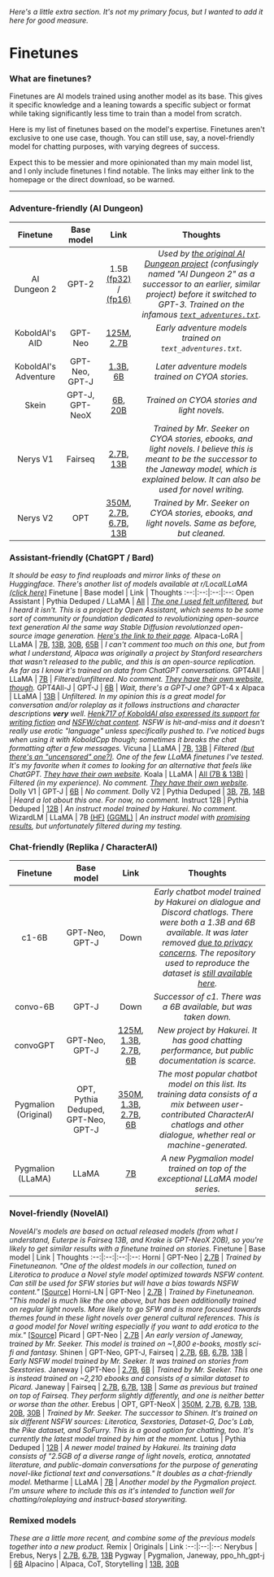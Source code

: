 _Here's a little extra section. It's not my primary focus, but I wanted to add it here for good measure._

# Finetunes

### What are finetunes?

Finetunes are AI models trained using another model as its base. This gives it specific knowledge and a leaning towards a specific subject or format while taking significantly less time to train than a model from scratch.

Here is my list of finetunes based on the model's expertise. Finetunes aren't exclusive to one use case, though. You can still use, say, a novel-friendly model for chatting purposes, with varying degrees of success.

Expect this to be messier and more opinionated than my main model list, and I only include finetunes I find notable. The links may either link to the homepage or the direct download, so be warned.

***

### Adventure-friendly (AI Dungeon)
Finetune | Base model | Link | Thoughts
:--:|:--:|:--:|:--:
AI Dungeon 2 | GPT-2 | 1.5B [(fp32)](https://web.archive.org/web/20211120061227/https://storage.henk.tech/KoboldAI/model_v5_pytorch.zip) / [(fp16)](https://web.archive.org/web/20211120061148/https://storage.henk.tech/KoboldAI/aid-16bit.zip) | _Used by [the original AI Dungeon project](https://github.com/Latitude-Archives/AIDungeon) (confusingly named "AI Dungeon 2" as a successor to an earlier, similar project) before it switched to GPT-3. Trained on the infamous [`text_adventures.txt`](https://gitgud.io/AuroraPurgatio/aurorapurgatio)._
KoboldAI's AID | GPT-Neo | [125M](https://huggingface.co/Merry/AID-Neo-125M), [2.7B](https://huggingface.co/KoboldAI/GPT-Neo-2.7B-AID) | _Early adventure models trained on `text_adventures.txt`._
KoboldAI's Adventure | GPT-Neo, GPT-J | [1.3B](https://huggingface.co/KoboldAI/GPT-Neo-1.3B-Adventure), [6B](https://huggingface.co/KoboldAI/GPT-J-6B-Adventure) | _Later adventure models trained on CYOA stories._
Skein | GPT-J, GPT-NeoX | [6B](https://huggingface.co/KoboldAI/GPT-J-6B-Skein), [20B](https://huggingface.co/KoboldAI/GPT-NeoX-20B-Skein) | _Trained on CYOA stories and light novels._
Nerys V1 | Fairseq | [2.7B](https://huggingface.co/KoboldAI/fairseq-dense-2.7B-Nerys), [13B](https://huggingface.co/KoboldAI/fairseq-dense-13B-Nerys) | _Trained by Mr. Seeker on CYOA stories, ebooks, and light novels. I believe this is meant to be the successor to the Janeway model, which is explained below. It can also be used for novel writing._
Nerys V2 | OPT | [350M](https://huggingface.co/KoboldAI/OPT-350M-Nerys-v2), [2.7B](https://huggingface.co/KoboldAI/OPT-2.7B-Nerys-v2), [6.7B](https://huggingface.co/KoboldAI/OPT-6B-nerys-v2), [13B](https://huggingface.co/KoboldAI/OPT-13B-Nerys-v2) | _Trained by Mr. Seeker on CYOA stories, ebooks, and light novels. Same as before, but cleaned._

### Assistant-friendly (ChatGPT / Bard)
*It should be easy to find reuploads and mirror links of these on Huggingface. There's another list of models available at r/LocalLLaMA [(click here)](https://old.reddit.com/r/LocalLLaMA/wiki/models#wiki_current_best_choices)*
Finetune | Base model | Link | Thoughts
:--:|:--:|:--:|:--:
Open Assistant | Pythia Deduped / LLaMA | [All](https://huggingface.co/OpenAssistant) | _[The one I used felt unfiltered](https://huggingface.co/Black-Engineer/llama-13b-pretrained-sft-do2-ggml-q4), but I heard it isn't. This is a project by Open Assistant, which seems to be some sort of community or foundation dedicated to revolutionizing open-source text generation AI the same way Stable Diffusion revolutionzed open-source image generation. [Here's the link to their page](https://open-assistant.io/)._
Alpaca-LoRA | LLaMA | [7B](https://huggingface.co/chansung/gpt4-alpaca-lora-7b), [13B](https://huggingface.co/chansung/gpt4-alpaca-lora-13b), [30B](https://huggingface.co/chansung/gpt4-alpaca-lora-30b), [65B](https://huggingface.co/chansung/alpaca-lora-65b) | _I can't comment too much on this one, but from what I understand, Alpaca was originally a project by Stanford researchers that wasn't released to the public, and this is an open-source replication. As far as I know it's trained on data from ChatGPT conversations._
GPT4All | LLaMA | [7B](https://github.com/nomic-ai/gpt4all#original-gpt4all-model-based-on-gpl-licensed-llama) | _Filtered/unfiltered. No comment. [They have their own website, though](https://gpt4all.io/index.html)._
GPT4All-J | GPT-J | [6B](https://github.com/nomic-ai/gpt4all#gpt4all-j-an-apache-2-licensed-gpt4all-model) | _Wait, there's a GPT-J one?_
GPT-4 x Alpaca | LLaMA | [13B](https://huggingface.co/chavinlo/gpt4-x-alpaca) | _Unfiltered. In my opinion this is a great model for conversation and/or roleplay as it follows instructions and character descriptions **very** well. [Henk717 of KoboldAI also expressed its support for writing fiction](https://old.reddit.com/r/LocalLLaMA/comments/12lksqo/ai_showdown_gpt4xalpaca_vs_vicuna_gpt4_as_the/jg7imd3/) and [NSFW/chat content](https://cdn.discordapp.com/attachments/1092245228028706867/1097350145546387456/Screenshot_2023-04-16_19-37-32.png). NSFW is hit-and-miss and it doesn't really use erotic "language" unless specifically pushed to. I've noticed bugs when using it with KoboldCpp though; sometimes it breaks the chat formatting after a few messages._
Vicuna | LLaMA | [7B](https://huggingface.co/lmsys/vicuna-7b-delta-v1.1), [13B](https://huggingface.co/lmsys/vicuna-13b-delta-v1.1) | _Filtered [(but there's an "uncensored" one?)](https://huggingface.co/eachadea/ggml-vicuna-7b-1.1/tree/main). One of the few LLaMA finetunes I've tested. It's my favorite when it comes to looking for an alternative that *feels* like ChatGPT. [They have their own website](https://vicuna.lmsys.org/)._
Koala | LLaMA | [All (7B & 13B)](https://huggingface.co/young-geng/koala/tree/main) | _Filtered (in my experience). No comment. [They have their own website](https://bair.berkeley.edu/blog/2023/04/03/koala/)._
Dolly V1 | GPT-J | [6B](https://huggingface.co/databricks/dolly-v1-6b) | _No comment._
Dolly V2 | Pythia Deduped | [3B](https://huggingface.co/databricks/dolly-v2-3b), [7B](https://huggingface.co/databricks/dolly-v2-7b), [14B](https://huggingface.co/databricks/dolly-v2-12b) | _Heard a lot about this one. For now, no comment._
Instruct 12B | Pythia Deduped | [12B](https://huggingface.co/hakurei/instruct-12b) | _An instruct model trained by Hakurei. No comment._
WizardLM | LLaMA | 7B [(HF)](https://huggingface.co/TheBloke/wizardLM-7B-HF) [(GGML)](https://huggingface.co/TheBloke/wizardLM-7B-GGML) | _An instruct model with [promising results](https://old.reddit.com/r/LocalLLaMA/comments/12z9znh/new_7b_llama_model_wizardlm_now_available/), but unfortunately filtered during my testing._

### Chat-friendly (Replika / CharacterAI)
Finetune | Base model | Link | Thoughts
:--:|:--:|:--:|:--:
c1-6B | GPT-Neo, GPT-J | Down | _Early chatbot model trained by Hakurei on dialogue and Discord chatlogs. There were both a 1.3B and 6B available. It was later removed [due to privacy concerns](https://cdn.discordapp.com/attachments/1092245228028706867/1096634323718914068/Screenshot_2023-04-14_20-12-52.png). The repository used to reproduce the dataset is [still available here](https://github.com/peng-kevin/convo-dataset)._
convo-6B | GPT-J | Down | _Successor of c1. There was a 6B available, but was taken down._
convoGPT | GPT-Neo, GPT-J | [125M](https://huggingface.co/hakurei/convogpt-staging/tree/main/125m-uft), [1.3B](https://huggingface.co/hakurei/convogpt-staging/tree/main/1.3b-uft), [2.7B](https://huggingface.co/hakurei/convogpt-staging/tree/main/2.7b-uft), [6B](https://huggingface.co/hakurei/convogpt-staging/tree/main/6b-uft) | _New project by Hakurei. It has good chatting performance, but public documentation is scarce._
Pygmalion (Original) | OPT, Pythia Deduped, GPT-Neo, GPT-J | [350M](https://huggingface.co/PygmalionAI/pygmalion-350m), [1.3B](https://huggingface.co/PygmalionAI/pygmalion-1.3b), [2.7B](https://huggingface.co/PygmalionAI/pygmalion-2.7b), [6B](https://huggingface.co/PygmalionAI/pygmalion-6b) | _The most popular chatbot model on this list. Its training data consists of a mix between user-contributed CharacterAI chatlogs and other dialogue, whether real or machine-generated._
Pygmalion (LLaMA) | LLaMA | [7B](https://huggingface.co/Neko-Institute-of-Science/pygmalion-7b) | _A new Pygmalion model trained on top of the exceptional LLaMA model series._

### Novel-friendly (NovelAI)
_NovelAI's models are based on actual released models (from what I understand, Euterpe is Fairseq 13B, and Krake is GPT-NeoX 20B), so you're likely to get similar results with a finetune trained on stories._
Finetune | Base model | Link | Thoughts
:--:|:--:|:--:|:--:
Horni | GPT-Neo | [2.7B](https://huggingface.co/KoboldAI/GPT-Neo-2.7B-Horni) | _Trained by Finetuneanon. "One of the oldest models in our collection, tuned on Literotica to produce a Novel style model optimized towards NSFW content. Can still be used for SFW stories but will have a bias towards NSFW content."_ [[Source]](https://web.archive.org/web/20210926141005/https://github.com/koboldai/koboldai-client)
Horni-LN | GPT-Neo | [2.7B](https://huggingface.co/KoboldAI/GPT-Neo-2.7B-Horni-LN) | _Trained by Finetuneanon. "This model is much like the one above, but has been additionally trained on regular light novels. More likely to go SFW and is more focused towards themes found in these light novels over general cultural references. This is a good model for Novel writing especially if you want to add erotica to the mix."_ [[Source]](https://web.archive.org/web/20210926141005/https://github.com/koboldai/koboldai-client)
Picard | GPT-Neo | [2.7B](https://huggingface.co/KoboldAI/GPT-Neo-2.7B-Picard) | _An early version of Janeway, trained by Mr. Seeker. This model is trained on ~1,800 e-books, mostly sci-fi and fantasy._
Shinen | GPT-Neo, GPT-J, Fairseq | [2.7B](https://huggingface.co/KoboldAI/GPT-Neo-2.7B-Shinen), [6B](https://huggingface.co/KoboldAI/GPT-J-6B-Shinen), [6.7B](https://huggingface.co/KoboldAI/fairseq-dense-6.7B-Shinen), [13B](https://huggingface.co/KoboldAI/fairseq-dense-13B-Shinen) | _Early NSFW model trained by Mr. Seeker. It was trained on stories from Sexstories._
Janeway | GPT-Neo | [2.7B](https://huggingface.co/KoboldAI/GPT-Neo-2.7B-Janeway), [6B](https://huggingface.co/KoboldAI/GPT-J-6B-Janeway) | _Trained by Mr. Seeker. This one is instead trained on ~2,210 ebooks and consists of a similar dataset to Picard._
Janeway | Fairseq | [2.7B](https://huggingface.co/KoboldAI/fairseq-dense-2.7B-Janeway), [6.7B](https://huggingface.co/KoboldAI/fairseq-dense-6.7B-Janeway), [13B](https://huggingface.co/KoboldAI/fairseq-dense-13B-Janeway) | _Same as previous but trained on top of Fairseq. They perform slightly differently, and one is neither better or worse than the other._
Erebus | OPT, GPT-NeoX | [350M](https://huggingface.co/KoboldAI/OPT-350M-Erebus), [2.7B](https://huggingface.co/KoboldAI/OPT-2.7B-Erebus), [6.7B](https://huggingface.co/KoboldAI/OPT-6.7B-Erebus), [13B](https://huggingface.co/KoboldAI/OPT-13B-Erebus), [20B](https://huggingface.co/KoboldAI/GPT-NeoX-20B-Erebus), [30B](https://huggingface.co/KoboldAI/OPT-30B-Erebus) | _Trained by Mr. Seeker. The successor to Shinen. It's trained on six different NSFW sources: Literotica, Sexstories, Dataset-G, Doc's Lab, the Pike dataset, and SoFurry. This is a good option for chatting, too. It's currently the latest model trained by him at the moment._
Lotus | Pythia Deduped | [12B](https://huggingface.co/hakurei/lotus-12B) | _A newer model trained by Hakurei. Its training data consists of "2.5GB of a diverse range of light novels, erotica, annotated literature, and public-domain conversations for the purpose of generating novel-like fictional text and conversations." It doubles as a chat-friendly model._
Metharme | LLaMA | [7B](https://huggingface.co/Neko-Institute-of-Science/metharme-7b) | _Another model by the Pygmalion project. I'm unsure where to include this as it's intended to function well for chatting/roleplaying and instruct-based storywriting._

### Remixed models
_These are a little more recent, and combine some of the previous models together into a new product._
Remix | Originals | Link
:--:|:--:|:--:
Nerybus | Erebus, Nerys | [2.7B](https://huggingface.co/KoboldAI/OPT-2.7B-Nerybus-Mix), [6.7B](https://huggingface.co/KoboldAI/OPT-6.7B-Nerybus-Mix), [13B](https://huggingface.co/KoboldAI/OPT-13B-Nerybus-Mix)
Pygway | Pygmalion, Janeway, ppo_hh_gpt-j | [6B](https://huggingface.co/KoboldAI/PPO_Pygway-6b-Mix)
Alpacino | Alpaca, CoT, Storytelling | [13B](https://huggingface.co/digitous/Alpacino13b), [30B](https://huggingface.co/digitous/Alpacino30b)
